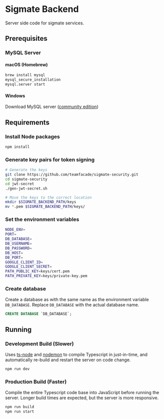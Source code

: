 # Sigmate Backend

Server side code for sigmate services.

## Prerequisites

### MySQL Server

#### macOS (Homebrew)

```bash
brew install mysql
mysql_secure_installation
mysql.server start
```

#### Windows

Download MySQL server ([community edition](https://dev.mysql.com/downloads/mysql/))

## Requirements

### Install Node packages

```bash
npm install
```

### Generate key pairs for token signing

```bash
# Generate the keys
git clone https://github.com/teamfacade/sigmate-security.git
cd sigmate-security
cd jwt-secret
./gen-jwt-secret.sh

# Move the keys to the correct location
mkdir $SIGMATE_BACKEND_PATH/keys
mv *.pem $SIGMATE_BACKEND_PATH/keys/
```

### Set the environment variables

```bash
NODE_ENV=
PORT=
DB_DATABASE=
DB_USERNAME=
DB_PASSWORD=
DB_HOST=
DB_PORT=
GOOGLE_CLIENT_ID=
GOOGLE_CLIENT_SECRET=
PATH_PUBLIC_KEY=keys/cert.pem
PATH_PRIVATE_KEY=keys/private-key.pem
```

### Create database

Create a database as with the same name as the environment variable `DB_DATABASE`. Replace `DB_DATABASE` with the actual database name.

```SQL
CREATE DATABASE `DB_DATABASE`;
```

## Running

### Development Build (Slower)

Uses [ts-node](https://www.npmjs.com/package/ts-node) and [nodemon](https://www.npmjs.com/package/nodemon) to compile Typescript in just-in-time, and automatically re-build and restart the server on code change.

```bash
npm run dev
```

### Production Build (Faster)

Compile the entire Typescript code base into JavaScript before running the server. Longer build times are expected, but the server is more responsive.

```bash
npm run build
npm run start
```
